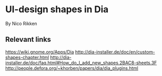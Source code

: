 UI-design shapes in Dia
=======================

By Nico Rikken

Relevant links
--------------
https://wiki.gnome.org/Apps/Dia
http://dia-installer.de/doc/en/custom-shapes-chapter.html
http://dia-installer.de/doc/faq.html#How_do_I_add_new_shapes.2BAC8-sheets.3F
http://people.defora.org/~khorben/papers/dia/dia_plugins.html

